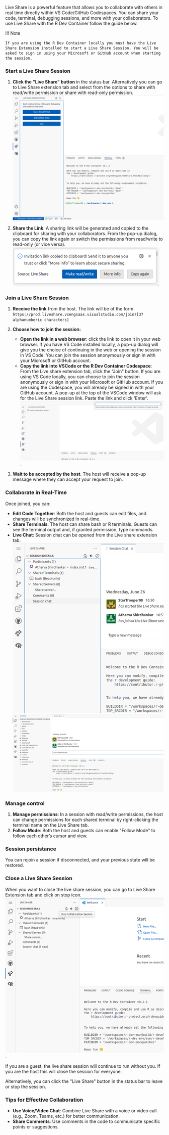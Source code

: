 Live Share is a powerful feature that allows you to collaborate with others in real time directly within VS Code/GitHub Codespaces. You can share your code, terminal, debugging sessions, and more with your collaborators. To use Live Share with the R Dev Container follow the guide below.

!!! Note

    If you are using the R Dev Container locally you must have the Live Share Extension installed to start a Live Share Session. You will be asked to sign in using your Microsoft or GitHub account when starting the session.

### Start a Live Share Session

1. **Click the "Live Share" button** in the status bar.
Alternatively you can go to Live Share extension tab and select from the options to share with read/write permission or share with read-only permission.
![alt text](../../assets/live-share.png)

2. **Share the Link**: A sharing link will be generated and copied to the clipboard for sharing with your collaborators. From the pop-up dialog, you can copy the link again or switch the permissions from read/write to read-only (or vice versa).
![alt text](../../assets/live-share2.png)

### Join a Live Share Session

1. **Receive the link** from the host. The link will be of the form `https://prod.liveshare.vsengsaas.visualstudio.com/join?[37 alphanumberic characters]`
2. **Choose how to join the session:**

    - **Open the link in a web browser**: click the link to open it in your web browser. If you have VS Code installed locally, a pop-up dialog will give you the choice of continuing in the web or opening the session in VS Code. You can join the session anonymously or sign in with your Microsoft or GitHub account.
    - **Copy the link into VSCode or the R Dev Container Codespace**: From the Live share extension tab, click the "Join" button. If you are using VS Code locally, you can choose to join the session anonymously or sign in with your Microsoft or GitHub account. If you are using the Codespace, you will already be signed in with your GitHub account. A pop-up at the top of the VSCode window will ask for the Live Share session link. Paste the link and click 'Enter'.
![alt text](../../assets/live-share3.png).

3. **Wait to be accepted by the host**. The host will receive a pop-up message where they can accept your request to join.

### Collaborate in Real-Time

Once joined, you can:

- **Edit Code Together**: Both the host and guests can edit files, and changes will be synchronized in real-time.
- **Share Terminals**: The host can share bash or R terminals. Guests can see the terminal output and, if granted permission, type commands.
- **Live Chat**: Session chat can be opened from the Live share extension tab.
![alt text](../../assets/live-share6.png)
![alt text](../../assets/live-share5.png)

### Manage control

1. **Manage permissions**: In a session with read/write permissions, the host can change permissions for each shared terminal by right-clicking the terminal name on the Live Share tab.
2. **Follow Mode**: Both the host and guests can enable "Follow Mode" to follow each other’s cursor and view.

### Session persistance

You can rejoin a session if disconnected, and your previous state will be restored.

### Close a Live Share Session

When you want to close the live share session, you can go to Live Share Extension tab and click on stop icon.
![alt text](../../assets/live-share4.png).

If you are a guest, the live share session will continue to run without you. If you are the host this will close the session for everyone.

Alternatively, you can click the "Live Share" button in the status bar to leave or stop the session.

### Tips for Effective Collaboration

- **Use Voice/Video Chat**: Combine Live Share with a voice or video call (e.g., Zoom, Teams, etc.) for better communication.
- **Share Comments**: Use comments in the code to communicate specific points or suggestions.
